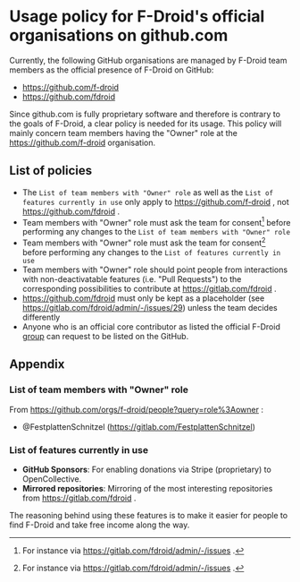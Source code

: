 # Usage policy for F-Droid's official organisations on github.com

Currently, the following GitHub organisations are managed by F-Droid team members as the official presence of F-Droid on GitHub:
- https://github.com/f-droid
- https://github.com/fdroid

Since github.com is fully proprietary software and therefore is contrary to the goals of F-Droid, a clear policy is needed for its usage.
This policy will mainly concern team members having the "Owner" role at the https://github.com/f-droid organisation.


## List of policies
- The `List of team members with "Owner" role` as well as the `List of features currently in use` only apply to https://github.com/f-droid , not https://github.com/fdroid .
- Team members with "Owner" role must ask the team for consent[^1] before performing any changes to the `List of team members with "Owner" role`
- Team members with "Owner" role must ask the team for consent[^1] before performing any changes to the `List of features currently in use`
- Team members with "Owner" role should point people from interactions with non-deactivatable features (i.e. "Pull Requests") to the corresponding possibilities to contribute at https://gitlab.com/fdroid .
- https://github.com/fdroid must only be kept as a placeholder (see https://gitlab.com/fdroid/admin/-/issues/29) unless the team decides differently
- Anyone who is an official core contributor as listed the official F-Droid [group](https://gitlab.com/groups/fdroid/-/group_members) can request to be listed on the GitHub. 


## Appendix

### List of team members with "Owner" role
From https://github.com/orgs/f-droid/people?query=role%3Aowner :

- @FestplattenSchnitzel (https://gitlab.com/FestplattenSchnitzel)

### List of features currently in use
- **GitHub Sponsors**: For enabling donations via Stripe (proprietary) to OpenCollective.
- **Mirrored repositories**: Mirroring of the most interesting repositories from https://gitlab.com/fdroid .

The reasoning behind using these features is to make it easier for people to find F-Droid and take free income along the way.


[^1]: For instance via https://gitlab.com/fdroid/admin/-/issues .
